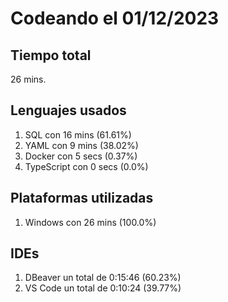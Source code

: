 # Codeando el 01/12/2023

## Tiempo total
26 mins.

## Lenguajes usados
1. SQL con 16 mins (61.61%)
1. YAML con 9 mins (38.02%)
1. Docker con 5 secs (0.37%)
1. TypeScript con 0 secs (0.0%)

## Plataformas utilizadas
1. Windows con 26 mins (100.0%)

## IDEs
1. DBeaver un total de 0:15:46 (60.23%)
1. VS Code un total de 0:10:24 (39.77%)
